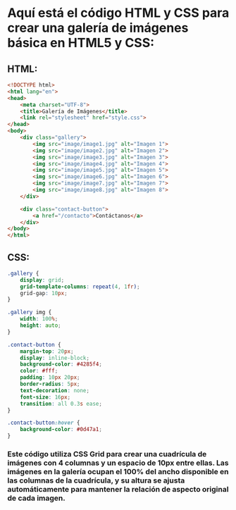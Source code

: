 # Aquí está el código HTML y CSS para crear una galería de imágenes básica en HTML5 y CSS:

## HTML:
```html
<!DOCTYPE html>
<html lang="en">
<head>
	<meta charset="UTF-8">
	<title>Galería de Imágenes</title>
	<link rel="stylesheet" href="style.css">
</head>
<body>
	<div class="gallery">
		<img src="image/image1.jpg" alt="Imagen 1">
		<img src="image/image2.jpg" alt="Imagen 2">
		<img src="image/image3.jpg" alt="Imagen 3">
		<img src="image/image4.jpg" alt="Imagen 4">
		<img src="image/image5.jpg" alt="Imagen 5">
		<img src="image/image6.jpg" alt="Imagen 6">
		<img src="image/image7.jpg" alt="Imagen 7">
		<img src="image/image8.jpg" alt="Imagen 8">
	</div>

	<div class="contact-button">
		<a href="/contacto">Contáctanos</a>
	</div>
</body>
</html>
```

## CSS:
```css
.gallery {
	display: grid;
	grid-template-columns: repeat(4, 1fr);
	grid-gap: 10px;
}

.gallery img {
	width: 100%;
	height: auto;
}

.contact-button {
	margin-top: 20px;
	display: inline-block;
	background-color: #4285f4;
	color: #fff;
	padding: 10px 20px;
	border-radius: 5px;
	text-decoration: none;
	font-size: 16px;
	transition: all 0.3s ease;
}

.contact-button:hover {
	background-color: #0d47a1;
}
```

### Este código utiliza CSS Grid para crear una cuadrícula de imágenes con 4 columnas y un espacio de 10px entre ellas. Las imágenes en la galería ocupan el 100% del ancho disponible en las columnas de la cuadrícula, y su altura se ajusta automáticamente para mantener la relación de aspecto original de cada imagen.